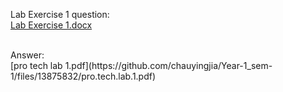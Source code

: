 Lab Exercise 1 question: <br/>
[Lab Exercise 1.docx](https://github.com/chauyingjia/Year-1_sem-1/files/13875780/Lab.Exercise.1.docx)

<br/>
Answer: <br/>
[pro tech lab 1.pdf](https://github.com/chauyingjia/Year-1_sem-1/files/13875832/pro.tech.lab.1.pdf)



